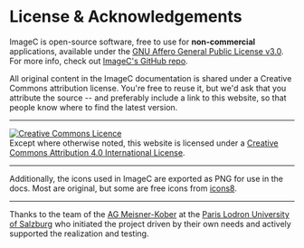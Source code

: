 # License & Acknowledgements

ImageC is open-source software, free to use for **non-commercial** applications, available under the [GNU Affero General Public License v3.0](https://github.com/joda01/imagec/blob/main/LICENSE).
For more info, check out [ImageC's GitHub repo](https://github.com/joda01/imagec).

All original content in the ImageC documentation is shared under a Creative Commons attribution license.
You're free to reuse it, but we'd ask that you attribute the source -- and preferably include a link to this website, so that people know where to find the latest version.

---

<a rel="license" href="http://creativecommons.org/licenses/by/4.0/"><img alt="Creative Commons Licence" style="border-width:0" src="https://i.creativecommons.org/l/by/4.0/88x31.png" /></a><br />Except where otherwise noted, this website is licensed under a <a rel="license" href="http://creativecommons.org/licenses/by/4.0/">Creative Commons Attribution 4.0 International License</a>.

---

Additionally, the icons used in ImageC are exported as PNG for use in the docs.
Most are original, but some are free icons from [icons8](https://icons8.de/).

---

Thanks to the team of the [AG Meisner-Kober](https://www.plus.ac.at/biosciences/the-department/research-groups/meisner-kober/?lang=en) at the [Paris Lodron University of Salzburg](https://www.plus.ac.at/) who initiated the project driven by their own needs and actively supported the realization and testing.